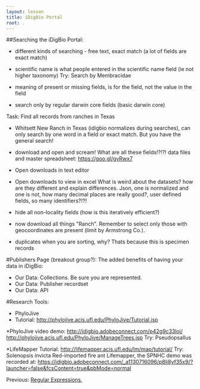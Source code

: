 ```yaml
---
layout: lesson
title: iDigBio Portal
root: .
---
```


##Searching the iDigBio Portal:

* different kinds of searching - free text, exact match (a lot of fields are exact match)

* scientific name is what people entered in the scientific name field (ie not higher taxonomy)
	Try: Search by Membracidae
	
* meaning of present or missing fields, is for the field, not the value in the field

* search only by regular darwin core fields (basic darwin core)

Task: Find all records from ranches in Texas

* Whitsett New Ranch in Texas (idigbio normalizes during searches), can only search by one word in a field or exact match. But you have the general search!

* download and open and scream! What are all these fields!?!?!
	data files and master spreadsheet: https://goo.gl/gyRwx7
	
* Open downloads in text editor

* Open downloads to view in excel
	What is weird about the datasets? how are they different and explain differences.
	Json, one is normalized and one is not, how many decimal places are really good?, user defined fields, so many identifiers?!?!
	
* hide all non-locality fields (how is this iteratively efficient?)

* now download all things "Ranch". Remember to select only those with geocoordinates are present (limit by Armstrong Co.).

* duplicates when you are sorting, why? Thats because this is specimen records


#Publishers Page (breakout group?): The added benefits of having your data in iDigBio:
*  Our Data: Collections. Be sure you are represented.
*  Our Data: Publisher recordset
*  Our Data: API

#Research Tools:
* PhyloJive
* Tutorial: http://phylojive.acis.ufl.edu/PhyloJive/Tutorial.jsp

*PhyloJive video demo:
http://idigbio.adobeconnect.com/p42g9c33loj/
http://phylojive.acis.ufl.edu/PhyloJive/ManageTrees.jsp
Try: Pseudopsallus

*LifeMapper
Tutorial: http://lifemapper.acis.ufl.edu/lm/map/tutorial/
Try: Solenopsis invicta Red-imported fire ant
Lifemapper, the SPNHC demo was recorded at: 
https://idigbio.adobeconnect.com/_a1130716096/p8li8yf35x9/?launcher=false&fcsContent=true&pbMode=normal





Previous: [Regular Expressions.](08-regular-expressions.html)